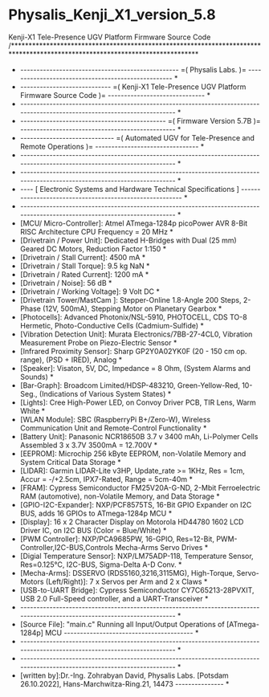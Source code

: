 # Physalis_Kenji_X1_version_5.8
Kenji-X1 Tele-Presence UGV Platform Firmware Source Code
/*****************************************************************************************************************************
* ------------------------------------------------- =( Physalis Labs. )= --------------------------------------------------- *
* ---------------------------- =( Kenji-X1 Tele-Presence UGV Platform Firmware Source Code )= ------------------------------ *
* -------------------------------------------------------------------------------------------------------------------------- *
* --------------------------------------------- =( Firmware Version 5.7B )= ------------------------------------------------ *
* ----------------------------- =( Automated UGV for Tele-Presence and Remote Operations )= -------------------------------- *
* -------------------------------------------------------------------------------------------------------------------------- *
* -------------------------------------------------------------------------------------------------------------------------- *
* ---- [ Electronic Systems and Hardware Technical Specifications ] -------------------------------------------------------- *
* -------------------------------------------------------------------------------------------------------------------------- *
* [MCU/ Micro-Controller]: Atmel ATmega-1284p picoPower AVR 8-Bit RISC Architecture CPU Frequency = 20 MHz                   *
* [Drivetrain / Power Unit]: Dedicated H-Bridges with Dual (25 mm) Geared DC Motors, Reduction Factor 1:150                  *
* [Drivetrain / Stall Current]: 4500 mA                                                                                      *
* [Drivetrain / Stall Torque]: 9.5 kg NaN                                                                                    *
* [Drivetrain / Rated Current]: 1200 mA                                                                                      *
* [Drivetrain / Noise]: 56 dB                                                                                                *
* [Drivetrain / Working Voltage]: 9 Volt DC                                                                                  *
* [Drivetrain Tower/MastCam ]: Stepper-Online 1.8-Angle 200 Steps, 2-Phase (12V, 500mA), Stepping Motor on Planetary Gearbox *
* [Photocells]: Advanced Photonix/NSL-5910, PHOTOCELL, CDS TO-8 Hermetic, Photo-Conductive Cells (Cadmium-Sulfide)           *
* [Vibration Detection Unit]: Murata Electronics/7BB-27-4CL0, Vibration Measurement Probe on Piezo-Electric Sensor           *
* [Infrared Proximity Sensor]: Sharp GP2Y0A02YK0F (20 - 150 cm op. range), (PSD + IRED), Analog                              *
* [Speaker]: Visaton, 5V, DC, Impedance = 8 Ohm, (System Alarms and Sounds)                                                  *
* [Bar-Graph]: Broadcom Limited/HDSP-483210, Green-Yellow-Red, 10-Seg., (Indications of Various System States)               *
* [Lights]: Cree High-Power LED, on Convoy Driver PCB, TIR Lens, Warm White                                                  *
* [WLAN Module]: SBC (RaspberryPi B+/Zero-W), Wireless Communication Unit and Remote-Control Functionality                   *
* [Battery Unit]: Panasonic NCR18650B 3.7 v 3400 mAh, Li-Polymer Cells Assembled 3 x 3.7V 3500mA = 12.700V                   *
* [EEPROM]: Microchip 256 kByte EEPROM, non-Volatile Memory and System Critical Data Storage                                 *
* [LIDAR]: Garmin LIDAR-Lite v3HP, Update_rate >= 1KHz, Res = 1cm, Accur = -/+2.5cm, IPX7-Rated, Range = 5cm-40m             *
* [FRAM]: Cypress Semiconductor FM25V20A-G-ND, 2-Mbit Ferroelectric RAM (automotive), non-Volatile Memory, and Data Storage  *
* [GPIO-I2C-Expander]: NXP/PCF8575TS, 16-Bit GPIO Expander on I2C BUS, adds 16 GPIOs to ATmega-1284p MCU                     *
* [Display]: 16 x 2 Character Display on Motorola HD44780 1602 LCD Driver IC, on I2C BUS (Color = Blue/White)                *
* [PWM Controller]: NXP/PCA9685PW, 16-GPIO, Res=12-Bit, PWM-Controller,I2C-BUS,Controls Mecha-Arms Servo Drives              *
* [Digial Temperature Sensor]: NXP/LM75ADP-118, Temperature Sensor, Res=0.125°C, I2C-BUS, Sigma-Delta A-D Conv.              *
* [Mecha-Arms]: DSSERVO (RDS5160,3216,3115MG), High-Torque, Servo-Motors (Left/Right)]: 7 x Servos per Arm and 2 x Claws     *
* [USB-to-UART Bridge]: Cypress Semiconductor CY7C65213-28PVXIT, USB 2.0 Full-Speed controller, and a UART-Transceiver       *
* -------------------------------------------------------------------------------------------------------------------------- *
* [Source File]: "main.c" Running all Input/Output Operations of [ATmega-1284p] MCU ---------------------------------------- *
* -------------------------------------------------------------------------------------------------------------------------- *
* -------------------------------------------------------------------------------------------------------------------------- *
* [written by]:Dr.-Ing. Zohrabyan David, Physalis Labs. [Potsdam 26.10.2022], Hans-Marchwitza-Ring.21, 14473 --------------- *
